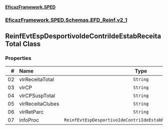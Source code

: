 #### [EficazFramework.SPED](EficazFrameworkSPED.md 'EficazFramework SPED')
### [EficazFramework.SPED.Schemas.EFD_Reinf.v2_1](EficazFramework.SPED.Schemas.EFD_Reinf.v2_1.md 'EficazFramework.SPED.Schemas.EFD_Reinf.v2_1')

## ReinfEvtEspDesportivoIdeContriIdeEstabReceitaTotal Class
### Properties

| # | Name | Type | |
| ---: | :--- | :---: | :--- |
| 02 | vlrReceitaTotal | `String` |  |
| 03 | vlrCP | `String` |  |
| 04 | vlrCPSuspTotal | `String` |  |
| 05 | vlrReceitaClubes | `String` |  |
| 06 | vlrRetParc | `String` |  |
| 07 | infoProc | `ReinfEvtEspDesportivoIdeContriIdeEstabReceitaTotalInfoProc[]` |  |
